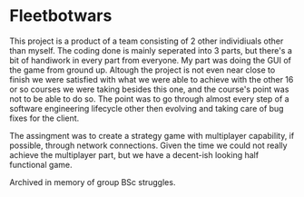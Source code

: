 <h1>Fleetbotwars</h1>
<p>This project is a product of a team consisting of 2 other individiuals other than myself. The coding done is mainly seperated into 3 parts, but there's a bit of handiwork in every part from everyone. My part was doing the GUI of the game from ground up. Altough the project is not even near close to finish we were satisfied with what we were able to achieve with the other 16 or so courses we were taking besides this one, and the course's point was not to be able to do so. The point was to go through almost every step of a software engineering lifecycle other then evolving and taking care of bug fixes for the client.</p>
<p>The assingment was to create a strategy game with multiplayer capability, if possible, through network connections. Given the time we could not really achieve the multiplayer part, but we have a decent-ish looking half functional game.</p>

Archived in memory of group BSc struggles.
